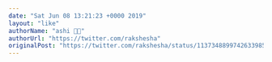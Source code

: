 ```yaml
---
date: "Sat Jun 08 13:21:23 +0000 2019"
layout: "like"
authorName: "ashi 🏳️‍🌈"
authorUrl: "https://twitter.com/rakshesha"
originalPost: "https://twitter.com/rakshesha/status/1137348899742633985"
---
```

